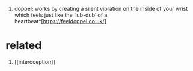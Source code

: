 1. doppel; works by creating a silent vibration on the inside of your wrist which feels just like the ‘lub-dub’ of a heartbeat^[https://feeldoppel.co.uk/]

# related
1. [[interoception]]